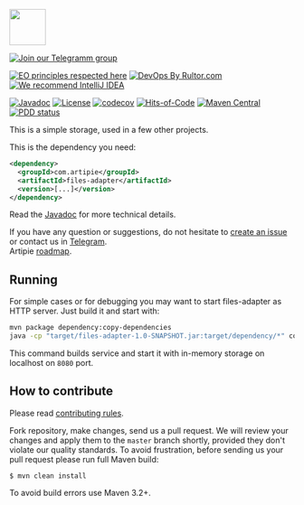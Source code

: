 <a href="http://artipie.com"><img src="https://www.artipie.com/logo.svg" width="64px" height="64px"/></a>

[![Join our Telegramm group](https://img.shields.io/badge/Join%20us-Telegram-blue?&logo=telegram&?link=http://right&link=http://t.me/artipie)](http://t.me/artipie)

[![EO principles respected here](https://www.elegantobjects.org/badge.svg)](https://www.elegantobjects.org)
[![DevOps By Rultor.com](http://www.rultor.com/b/artipie/files-adapter)](http://www.rultor.com/p/artipie/files-adapter)
[![We recommend IntelliJ IDEA](https://www.elegantobjects.org/intellij-idea.svg)](https://www.jetbrains.com/idea/)

[![Javadoc](http://www.javadoc.io/badge/com.artipie/files-adapter.svg)](http://www.javadoc.io/doc/com.artipie/files-adapter)
[![License](https://img.shields.io/badge/license-MIT-green.svg)](https://github.com/artipie/artipie/blob/master/LICENSE.txt)
[![codecov](https://codecov.io/gh/artipie/files-adapter/branch/master/graph/badge.svg)](https://codecov.io/gh/artipie/files-adapter)
[![Hits-of-Code](https://hitsofcode.com/github/artipie/files-adapter)](https://hitsofcode.com/view/github/artipie/files-adapter)
[![Maven Central](https://img.shields.io/maven-central/v/com.artipie/files-adapter.svg)](https://maven-badges.herokuapp.com/maven-central/com.artipie/files-adapter)
[![PDD status](http://www.0pdd.com/svg?name=artipie/vertx-server)](http://www.0pdd.com/p?name=artipie/files-adapter)

This is a simple storage, used in a few other projects.

This is the dependency you need:

```xml
<dependency>
  <groupId>com.artipie</groupId>
  <artifactId>files-adapter</artifactId>
  <version>[...]</version>
</dependency>
```

Read the [Javadoc](http://www.javadoc.io/doc/com.artipie/files-adapter)
for more technical details.

If you have any question or suggestions, do not hesitate to [create an issue](https://github.com/artipie/files-adapter/issues/new) or contact us in
[Telegram](https://t.me/artipie).  
Artipie [roadmap](https://github.com/orgs/artipie/projects/3).

## Running

For simple cases or for debugging you may want to start files-adapter as HTTP server.
Just build it and start with:
```bash
mvn package dependency:copy-dependencies
java -cp "target/files-adapter-1.0-SNAPSHOT.jar:target/dependency/*" com.artipie.files.FilesSlice
```
This command builds service and start it with in-memory storage on localhost on `8080` port.

## How to contribute

Please read [contributing rules](https://github.com/artipie/artipie/blob/master/CONTRIBUTING.md).

Fork repository, make changes, send us a pull request. We will review
your changes and apply them to the `master` branch shortly, provided
they don't violate our quality standards. To avoid frustration, before
sending us your pull request please run full Maven build:

```
$ mvn clean install 
```

To avoid build errors use Maven 3.2+.

